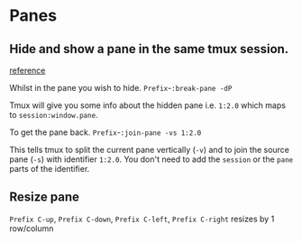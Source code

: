 # Panes
## Hide and show a pane in the same tmux session.

[reference](https://itectec.com/unixlinux/how-to-hide-a-tmux-pane/)

Whilst in the pane you wish to hide.
`Prefix`-`:break-pane -dP`

Tmux will give you some info about the hidden pane i.e. `1:2.0` which maps to `session:window.pane`.

To get the pane back.
`Prefix`-`:join-pane -vs 1:2.0`

This tells tmux to split the current pane vertically (`-v`) and to join the source pane (`-s`) with identifier `1:2.0`.
You don't need to add the `session` or the `pane` parts of the identifier.

## Resize pane
`Prefix C-up`, `Prefix C-down`, `Prefix C-left`, `Prefix C-right` resizes by 1 row/column

